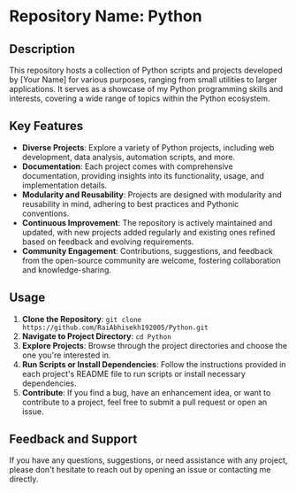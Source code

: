 # Repository Name: Python

## Description
This repository hosts a collection of Python scripts and projects developed by [Your Name] for various purposes, ranging from small utilities to larger applications. It serves as a showcase of my Python programming skills and interests, covering a wide range of topics within the Python ecosystem.

## Key Features
- **Diverse Projects**: Explore a variety of Python projects, including web development, data analysis, automation scripts, and more.
- **Documentation**: Each project comes with comprehensive documentation, providing insights into its functionality, usage, and implementation details.
- **Modularity and Reusability**: Projects are designed with modularity and reusability in mind, adhering to best practices and Pythonic conventions.
- **Continuous Improvement**: The repository is actively maintained and updated, with new projects added regularly and existing ones refined based on feedback and evolving requirements.
- **Community Engagement**: Contributions, suggestions, and feedback from the open-source community are welcome, fostering collaboration and knowledge-sharing.


## Usage
1. **Clone the Repository**: `git clone https://github.com/RaiAbhisekh192005/Python.git `
2. **Navigate to Project Directory**: `cd Python`
3. **Explore Projects**: Browse through the project directories and choose the one you're interested in.
4. **Run Scripts or Install Dependencies**: Follow the instructions provided in each project's README file to run scripts or install necessary dependencies.
5. **Contribute**: If you find a bug, have an enhancement idea, or want to contribute to a project, feel free to submit a pull request or open an issue.

## Feedback and Support
If you have any questions, suggestions, or need assistance with any project, please don't hesitate to reach out by opening an issue or contacting me directly.
